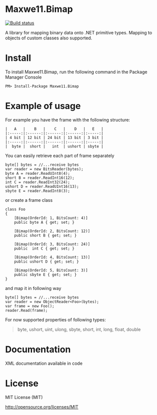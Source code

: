 Maxwe11.Bimap
=========
[![Build status](https://ci.appveyor.com/api/projects/status/noke8oadgvuynshn/branch/master?svg=true)](https://ci.appveyor.com/project/Maxwe11/maxwe11-bimap/branch/master)

A library for mapping binary data onto .NET primitive types. Mapping to objects of custom classes also supported.

Install
=======

To install Maxwe11.Bimap, run the following command in the Package Manager Console

    PM> Install-Package Maxwe11.Bimap

Example of usage
=======
For example you have the frame with the following structure:

    |   A   |    B   |    C   |    D   |   E   |
    |:-----:|:------:|:------:|:------:|:-----:|
    | 4 bit | 12 bit | 24 bit | 13 bit | 3 bit |
    |:-----:|:------:|:------:|:------:|:-----:|
    |  byte |  short |   int  | ushort | sbyte |

You can easily retrieve each part of frame separately

    byte[] bytes = //...receive bytes
    var reader = new BitsReader(bytes);
    byte A = reader.ReadUInt8(4);
    short B = reader.ReadInt16(12);
    int C = reader.ReadInt32(24);
    ushort D = reader.ReadUInt16(13);
    sbyte E = reader.ReadInt8(3);
	
or create a frame class

    class Foo
    {
        [Bimap(OrderId: 1, BitsCount: 4)]
        public byte A { get; set; }

        [Bimap(OrderId: 2, BitsCount: 12)]
        public short B { get; set; }

        [Bimap(OrderId: 3, BitsCount: 24)]
        public  int C { get; set; }

        [Bimap(OrderId: 4, BitsCount: 13)]
        public ushort D { get; set; }

        [Bimap(OrderId: 5, BitsCount: 3)]
        public sbyte E { get; set; }
    }

and map it in following way
	
    byte[] bytes = //...receive bytes
    var reader = new ObjectReader<Foo>(bytes);
    var frame = new Foo();
    reader.Read(frame);
	
For now supported properties of following types:
> byte, ushort, uint, ulong, sbyte, short, int, long, float, double

Documentation
=======

XML documentation available in code

License
=======

MIT License (MIT)

http://opensource.org/licenses/MIT
